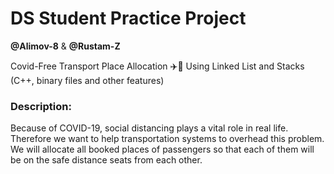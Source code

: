 # DS Student Practice Project
**@Alimov-8** & **@Rustam-Z**

Covid-Free Transport Place Allocation ✈️🚉
Using Linked List and Stacks (C++, binary files and other features)

### Description: 
Because of COVID-19, social distancing plays a vital role in real life. 
Therefore we want to help transportation systems to overhead this problem. 
We will allocate all booked places of passengers so that each of them will be on the safe distance seats from each other.
